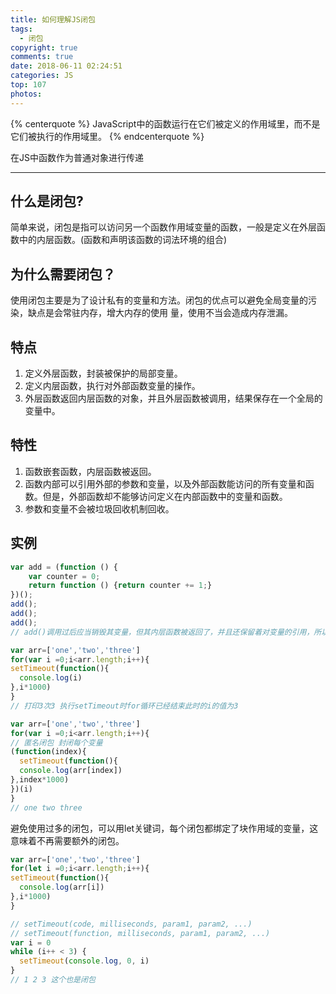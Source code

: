 ```yaml
---
title: 如何理解JS闭包
tags:
  - 闭包
copyright: true
comments: true
date: 2018-06-11 02:24:51
categories: JS
top: 107
photos:
---
```


{% centerquote %} 
JavaScript中的函数运行在它们被定义的作用域里，而不是它们被执行的作用域里。
{% endcenterquote %} 

在JS中函数作为普通对象进行传递

--- 
<!-- more -->
## 什么是闭包?
简单来说，闭包是指可以访问另一个函数作用域变量的函数，一般是定义在外层函数中的内层函数。(函数和声明该函数的词法环境的组合)

## 为什么需要闭包？
使用闭包主要是为了设计私有的变量和方法。闭包的优点可以避免全局变量的污染，缺点是会常驻内存，增大内存的使用
量，使用不当会造成内存泄漏。

## 特点
1. 定义外层函数，封装被保护的局部变量。 
2. 定义内层函数，执行对外部函数变量的操作。 
3. 外层函数返回内层函数的对象，并且外层函数被调用，结果保存在一个全局的变量中。

## 特性
1. 函数嵌套函数，内层函数被返回。
2. 函数内部可以引用外部的参数和变量，以及外部函数能访问的所有变量和函数。但是，外部函数却不能够访问定义在内部函数中的变量和函数。
3. 参数和变量不会被垃圾回收机制回收。

## 实例
```javascript
var add = (function () {
    var counter = 0;
    return function () {return counter += 1;}
})();
add();
add();
add();
// add()调用过后应当销毁其变量，但其内层函数被返回了，并且还保留着对变量的引用，所以没有销毁还保留在内存当中。
```

```javascript
var arr=['one','two','three']
for(var i =0;i<arr.length;i++){
setTimeout(function(){
  console.log(i)
},i*1000)
}
// 打印3次3 执行setTimeout时for循环已经结束此时的i的值为3
```

```javascript
var arr=['one','two','three']
for(var i =0;i<arr.length;i++){
// 匿名闭包 封闭每个变量
(function(index){
  setTimeout(function(){
  console.log(arr[index])
},index*1000)
})(i)
} 
// one two three
```

避免使用过多的闭包，可以用let关键词，每个闭包都绑定了块作用域的变量，这意味着不再需要额外的闭包。
```javascript
var arr=['one','two','three']
for(let i =0;i<arr.length;i++){
setTimeout(function(){
  console.log(arr[i])
},i*1000)
}
```

```javascript
// setTimeout(code, milliseconds, param1, param2, ...)
// setTimeout(function, milliseconds, param1, param2, ...)
var i = 0
while (i++ < 3) {
  setTimeout(console.log, 0, i)
}
// 1 2 3 这个也是闭包
```
